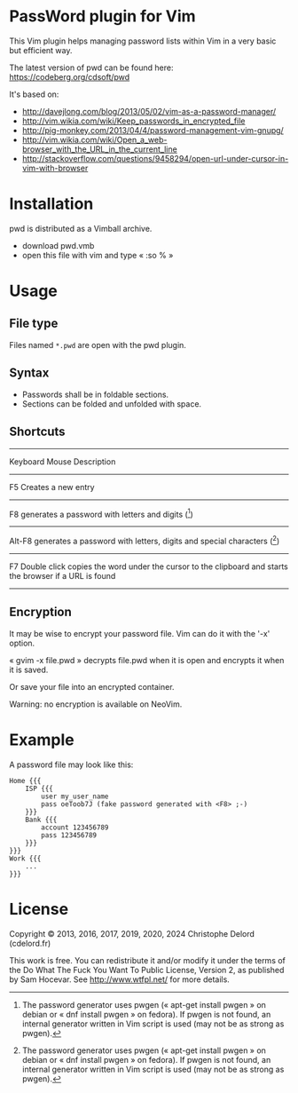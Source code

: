 PassWord plugin for Vim
=======================

This Vim plugin helps managing password lists within Vim
in a very basic but efficient way.

The latest version of pwd can be found here: <https://codeberg.org/cdsoft/pwd>

It's based on:

- <http://davejlong.com/blog/2013/05/02/vim-as-a-password-manager/>
- <http://vim.wikia.com/wiki/Keep_passwords_in_encrypted_file>
- <http://pig-monkey.com/2013/04/4/password-management-vim-gnupg/>
- <http://vim.wikia.com/wiki/Open_a_web-browser_with_the_URL_in_the_current_line>
- <http://stackoverflow.com/questions/9458294/open-url-under-cursor-in-vim-with-browser>

Installation
============

pwd is distributed as a Vimball archive.

- download pwd.vmb
- open this file with vim and type « :so % »

Usage
=====

File type
---------

Files named `*.pwd` are open with the pwd plugin.

Syntax
------

* Passwords shall be in foldable sections.
* Sections can be folded and unfolded with space.

Shortcuts
---------

----------- ------------- ---------------------------------
Keyboard    Mouse         Description
----------- ------------- ---------------------------------
F5                        Creates a new entry
----------- ------------- ---------------------------------
F8                        generates a password
                            with letters and digits ([^1])
----------- ------------- ---------------------------------
Alt-F8                    generates a password
                            with letters, digits
                            and special characters ([^1])
----------- ------------- ---------------------------------
F7          Double click  copies the word under the
                            cursor to the clipboard
                            and starts the browser if
                            a URL is found
----------- ------------- ---------------------------------

[^1]: The password generator uses pwgen
      (« apt-get install pwgen » on debian
      or « dnf install pwgen » on fedora).
      If pwgen is not found, an internal generator written
      in Vim script is used (may not be as strong as pwgen).

Encryption
----------

It may be wise to encrypt your password file.
Vim can do it with the '-x' option.

« gvim -x file.pwd » decrypts file.pwd when it is open
and encrypts it when it is saved.

Or save your file into an encrypted container.

Warning: no encryption is available on NeoVim.

Example
=======

A password file may look like this:

    Home {{{
        ISP {{{
            user my_user_name
            pass oeToob7J (fake password generated with <F8> ;-)
        }}}
        Bank {{{
            account 123456789
            pass 123456789
        }}}
    }}}
    Work {{{
        ...
    }}}

License
=======

Copyright © 2013, 2016, 2017, 2019, 2020, 2024 Christophe Delord (cdelord.fr)

This work is free. You can redistribute it and/or modify it under the
terms of the Do What The Fuck You Want To Public License, Version 2,
as published by Sam Hocevar. See <http://www.wtfpl.net/> for more details.
